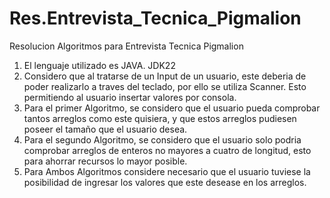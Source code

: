 # Res.Entrevista_Tecnica_Pigmalion
Resolucion Algoritmos para Entrevista Tecnica Pigmalion
1. El lenguaje utilizado es JAVA. JDK22
2. Considero que al tratarse de un Input de un usuario, este deberia de poder realizarlo a traves del teclado, por ello se utiliza Scanner. Esto permitiendo al usuario insertar valores por consola.
3. Para el primer Algoritmo, se considero que el usuario pueda comprobar tantos arreglos como este quisiera, y que estos arreglos pudiesen poseer el tamaño que el usuario desea.
4. Para el segundo Algoritmo, se considero que el usuario solo podria comprobar arreglos de enteros no mayores a cuatro de longitud, esto para ahorrar recursos lo mayor posible.
5. Para Ambos Algoritmos considere necesario que el usuario tuviese la posibilidad de ingresar los valores que este desease en los arreglos.

